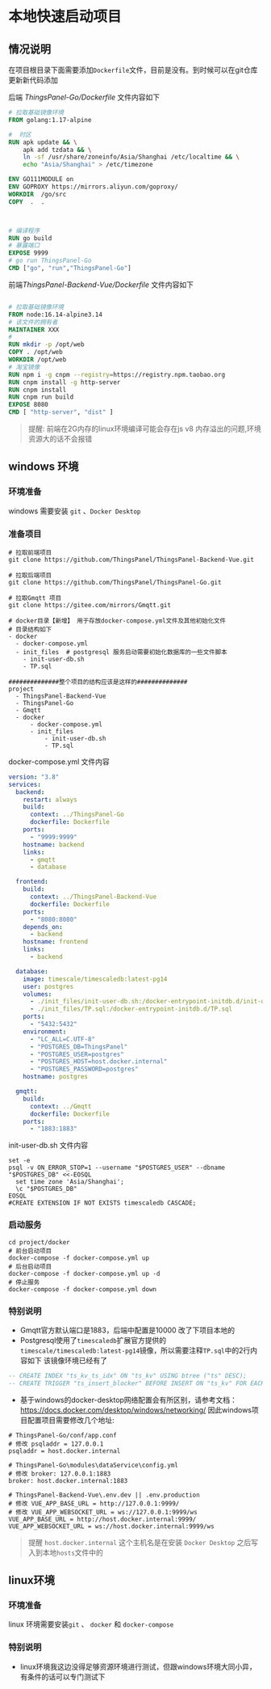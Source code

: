 # 本地快速启动项目

## 情况说明

在项目根目录下面需要添加`Dockerfile`文件，目前是没有。到时候可以在git仓库更新新代码添加

后端 *ThingsPanel-Go/Dockerfile* 文件内容如下

```Dockerfile
# 拉取基础镜像环境
FROM golang:1.17-alpine

#  时区
RUN apk update && \
    apk add tzdata && \
    ln -sf /usr/share/zoneinfo/Asia/Shanghai /etc/localtime && \
    echo "Asia/Shanghai" > /etc/timezone

ENV GO111MODULE on
ENV GOPROXY https://mirrors.aliyun.com/goproxy/
WORKDIR  /go/src
COPY  .  .



# 编译程序
RUN go build
# 暴露端口
EXPOSE 9999
# go run ThingsPanel-Go
CMD ["go", "run","ThingsPanel-Go"]
```
前端*ThingsPanel-Backend-Vue/Dockerfile* 文件内容如下

```Dockerfile

# 拉取基础镜像环境
FROM node:16.14-alpine3.14
# 该文件的拥有者
MAINTAINER XXX
#
RUN mkdir -p /opt/web
COPY . /opt/web
WORKDIR /opt/web
# 淘宝镜像
RUN npm i -g cnpm --registry=https://registry.npm.taobao.org
RUN cnpm install -g http-server
RUN cnpm install
RUN cnpm run build
EXPOSE 8080
CMD [ "http-server", "dist" ]
```

> 提醒: 前端在2G内存的linux环境编译可能会存在js v8 内存溢出的问题,环境资源大的话不会报错

## windows 环境

### 环境准备
windows 需要安装 `git` 、`Docker Desktop` 

### 准备项目

```
# 拉取前端项目
git clone https://github.com/ThingsPanel/ThingsPanel-Backend-Vue.git

# 拉取后端项目
git clone https://github.com/ThingsPanel/ThingsPanel-Go.git

# 拉取Gmqtt 项目
git clone https://gitee.com/mirrors/Gmqtt.git

# docker目录【新增】 用于存放docker-compose.yml文件及其他初始化文件
# 目录结构如下
- docker
  - docker-compose.yml
  - init_files  # postgresql 服务启动需要初始化数据库的一些文件脚本
    - init-user-db.sh
    - TP.sql

##############整个项目的结构应该是这样的##############
project
  - ThingsPanel-Backend-Vue
  - ThingsPanel-Go
  - Gmqtt
  - docker
      - docker-compose.yml
      - init_files
          - init-user-db.sh
          - TP.sql
```
 
docker-compose.yml 文件内容

```yml
version: "3.8"
services:
  backend:
    restart: always
    build:
      context: ../ThingsPanel-Go
      dockerfile: Dockerfile
    ports:
      - "9999:9999"
    hostname: backend
    links:
      - gmqtt
      - database

  frontend:
    build:
      context: ../ThingsPanel-Backend-Vue
      dockerfile: Dockerfile
    ports:
      - "8080:8080"
    depends_on:
      - backend
    hostname: frontend
    links:
      - backend

  database:
    image: timescale/timescaledb:latest-pg14
    user: postgres
    volumes:
      - ./init_files/init-user-db.sh:/docker-entrypoint-initdb.d/init-user-db.sh
      - ./init_files/TP.sql:/docker-entrypoint-initdb.d/TP.sql
    ports:
      - "5432:5432"
    environment:
      - "LC_ALL=C.UTF-8"
      - "POSTGRES_DB=ThingsPanel"
      - "POSTGRES_USER=postgres"
      - "POSTGRES_HOST=host.docker.internal"
      - "POSTGRES_PASSWORD=postgres"
    hostname: postgres

  gmqtt:
    build:
      context: ../Gmqtt
      dockerfile: Dockerfile
    ports:
      - "1883:1883"

```
init-user-db.sh 文件内容

```shell
set -e
psql -v ON_ERROR_STOP=1 --username "$POSTGRES_USER" --dbname "$POSTGRES_DB" <<-EOSQL
  set time zone 'Asia/Shanghai';
  \c "$POSTGRES_DB"
EOSQL
#CREATE EXTENSION IF NOT EXISTS timescaledb CASCADE;
```



### 启动服务

```
cd project/docker
# 前台启动项目
docker-compose -f docker-compose.yml up
# 后台启动项目
docker-compose -f docker-compose.yml up -d
# 停止服务
docker-compose -f docker-compose.yml down
```

### 特别说明
- Gmqtt官方默认端口是1883，后端中配置是10000 改了下项目本地的
- Postgresql使用了`timescaledb`扩展官方提供的`timescale/timescaledb:latest-pg14`镜像，所以需要注释`TP.sql`中的2行内容如下 该镜像环境已经有了

```sql
-- CREATE INDEX "ts_kv_ts_idx" ON "ts_kv" USING btree ("ts" DESC);
-- CREATE TRIGGER "ts_insert_blocker" BEFORE INSERT ON "ts_kv" FOR EACH ROW EXECUTE FUNCTION _timescaledb_internal.insert_blocker();
```
- 基于windows的docker-desktop网络配置会有所区别，请参考文档：https://docs.docker.com/desktop/windows/networking/  因此windows项目配置项目需要修改几个地址:

```
# ThingsPanel-Go/conf/app.conf
# 修改 psqladdr = 127.0.0.1
psqladdr = host.docker.internal

# ThingsPanel-Go\modules\dataService\config.yml
# 修改 broker: 127.0.0.1:1883   
broker: host.docker.internal:1883

# ThingsPanel-Backend-Vue\.env.dev || .env.production
# 修改 VUE_APP_BASE_URL = http://127.0.0.1:9999/
# 修改 VUE_APP_WEBSOCKET_URL = ws://127.0.0.1:9999/ws
VUE_APP_BASE_URL = http://host.docker.internal:9999/
VUE_APP_WEBSOCKET_URL = ws://host.docker.internal:9999/ws

```
> 提醒 `host.docker.internal` 这个主机名是在安装 `Docker Desktop` 之后写入到本地`hosts`文件中的


## linux环境

### 环境准备
linux 环境需要安装`git` 、 `docker` 和 `docker-compose` 

### 特别说明
- linux环境我这边没得足够资源环境进行测试，但跟windows环境大同小异，有条件的话可以专门测试下


